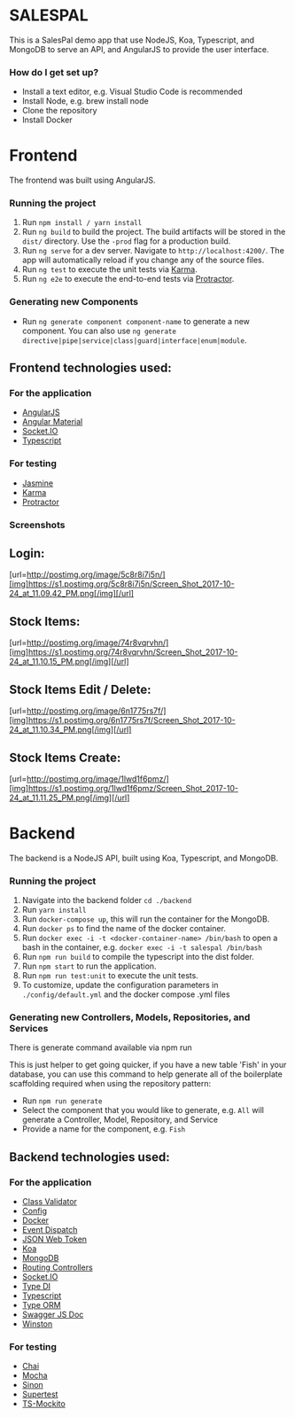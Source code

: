 # SALESPAL #

This is a SalesPal demo app that use NodeJS, Koa, Typescript, and MongoDB to serve an API, and AngularJS to provide the user interface.

### How do I get set up? ###

* Install a text editor, e.g. Visual Studio Code is recommended
* Install Node, e.g. brew install node
* Clone the repository
* Install Docker

# Frontend #

The frontend was built using AngularJS.

### Running the project ###

1. Run `npm install / yarn install`
2. Run `ng build` to build the project. The build artifacts will be stored in the `dist/` directory. Use the `-prod` flag for a production build.
3. Run `ng serve` for a dev server. Navigate to `http://localhost:4200/`. The app will automatically reload if you change any of the source files.
4. Run `ng test` to execute the unit tests via [Karma](https://karma-runner.github.io).
5. Run `ng e2e` to execute the end-to-end tests via [Protractor](http://www.protractortest.org/).

### Generating new Components ###

* Run `ng generate component component-name` to generate a new component. You can also use `ng generate directive|pipe|service|class|guard|interface|enum|module`.

## Frontend technologies used: ##

### For the application ###

* [AngularJS](https://angular.io/)
* [Angular Material](https://material.angular.io)
* [Socket.IO](https://www.npmjs.com/package/socket.io)
* [Typescript](https://www.typescriptlang.org/)

### For testing

* [Jasmine](https://jasmine.github.io/)
* [Karma](https://karma-runner.github.io)
* [Protractor](http://www.protractortest.org/)

### Screenshots

## Login: ##

[url=http://postimg.org/image/5c8r8i7i5n/][img]https://s1.postimg.org/5c8r8i7i5n/Screen_Shot_2017-10-24_at_11.09.42_PM.png[/img][/url]

## Stock Items: ##

[url=http://postimg.org/image/74r8vqrvhn/][img]https://s1.postimg.org/74r8vqrvhn/Screen_Shot_2017-10-24_at_11.10.15_PM.png[/img][/url]

## Stock Items Edit / Delete: ##

[url=http://postimg.org/image/6n1775rs7f/][img]https://s1.postimg.org/6n1775rs7f/Screen_Shot_2017-10-24_at_11.10.34_PM.png[/img][/url]

## Stock Items Create: ##

[url=http://postimg.org/image/1lwd1f6pmz/][img]https://s1.postimg.org/1lwd1f6pmz/Screen_Shot_2017-10-24_at_11.11.25_PM.png[/img][/url]

# Backend #

The backend is a NodeJS API, built using Koa, Typescript, and MongoDB.

### Running the project ###

1. Navigate into the backend folder `cd ./backend`
2. Run `yarn install`
3. Run `docker-compose up`, this will run the container for the MongoDB.
4. Run `docker ps` to find the name of the docker container.
5. Run `docker exec -i -t <docker-container-name> /bin/bash` to open a bash in the container, e.g. `docker exec -i -t salespal /bin/bash`
6. Run `npm run build` to compile the typescript into the dist folder.
7. Run `npm start` to run the application.
8. Run `npm run test:unit` to execute the unit tests.
9. To customize, update the configuration parameters in `./config/default.yml` and the docker compose .yml files

### Generating new Controllers, Models, Repositories, and Services ###

There is generate command available via npm run

This is just helper to get going quicker, if you have a new table 'Fish' in your database,
you can use this command to help generate all of the boilerplate scaffolding required when using
the repository pattern:

* Run `npm run generate`
* Select the component that you would like to generate, e.g. `All` will generate a Controller, Model, Repository, and Service
* Provide a name for the component, e.g. `Fish`

## Backend technologies used: ##

### For the application ###

* [Class Validator](https://www.npmjs.com/package/class-validator)
* [Config](https://www.npmjs.com/package/config)
* [Docker](https://www.docker.com/)
* [Event Dispatch](https://www.npmjs.com/package/event-dispatch)
* [JSON Web Token](https://www.npmjs.com/package/jsonwebtoken)
* [Koa](https://www.npmjs.com/package/koa)
* [MongoDB](https://www.npmjs.com/package/mongodb)
* [Routing Controllers](https://www.npmjs.com/package/routing-controllers)
* [Socket.IO](https://www.npmjs.com/package/socket.io)
* [Type DI](https://www.npmjs.com/package/typedi)
* [Typescript](https://www.typescriptlang.org/)
* [Type ORM](https://www.npmjs.com/package/typeorm)
* [Swagger JS Doc](https://www.npmjs.com/package/swagger-jsdoc)
* [Winston](https://www.npmjs.com/package/winston)

### For testing

* [Chai](https://www.npmjs.com/package/chai)
* [Mocha](https://www.npmjs.com/package/mocha)
* [Sinon](https://www.npmjs.com/package/sinon)
* [Supertest](https://www.npmjs.com/package/supertest)
* [TS-Mockito](https://www.npmjs.com/package/ts-mockito)
